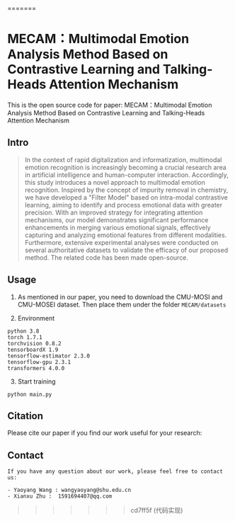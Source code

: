 =======
# MECAM：Multimodal Emotion Analysis Method Based on Contrastive Learning and Talking-Heads Attention Mechanism

This is the open source code for paper: MECAM：Multimodal Emotion Analysis Method Based on Contrastive Learning and Talking-Heads Attention Mechanism

## Intro
> In the context of rapid digitalization and informatization, multimodal emotion recognition is increasingly becoming a crucial research area in artificial intelligence and human-computer interaction. Accordingly, this study introduces a novel approach to multimodal emotion recognition. Inspired by the concept of impurity removal in chemistry, we have developed a "Filter Model" based on intra-modal contrastive learning, aiming to identify and process emotional data with greater precision. With an improved strategy for integrating attention mechanisms, our model demonstrates significant performance enhancements in merging various emotional signals, effectively capturing and analyzing emotional features from different modalities. Furthermore, extensive experimental analyses were conducted on several authoritative datasets to validate the efficacy of our proposed method. The related code has been made open-source.
>

## Usage
1. As mentioned in our paper, you need to download the CMU-MOSI and CMU-MOSEI dataset. Then place them under the folder `MECAM/datasets`

2. Environment 
```
python 3.8
torch 1.7.1
torchvision 0.8.2
tensorboardX 1.9
tensorflow-estimator 2.3.0
tensorflow-gpu 2.3.1
transformers 4.0.0
```

3. Start training
```
python main.py
```

## Citation
Please cite our paper if you find our work useful for your research:
## Contact 
```
If you have any question about our work, please feel free to contact us:

- Yaoyang Wang : wangyaoyang@shu.edu.cn
- Xianxu Zhu :  1591694407@qq.com
```
>>>>>>> cd7ff5f (代码实现)

